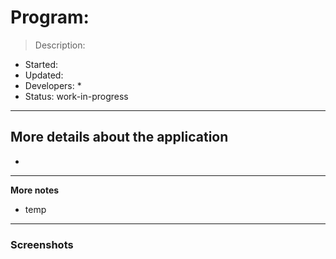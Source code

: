 # Program:
> Description: 
- Started:
- Updated: 
- Developers: 
	* 
- Status:	work-in-progress
---


## More details about the application
- 
---

**More notes**
- temp
---


### Screenshots
